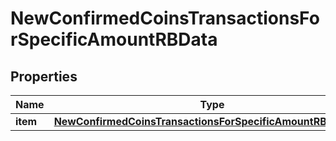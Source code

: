 

# NewConfirmedCoinsTransactionsForSpecificAmountRBData


## Properties

| Name | Type | Description | Notes |
|------------ | ------------- | ------------- | -------------|
|**item** | [**NewConfirmedCoinsTransactionsForSpecificAmountRBDataItem**](NewConfirmedCoinsTransactionsForSpecificAmountRBDataItem.md) |  |  |



